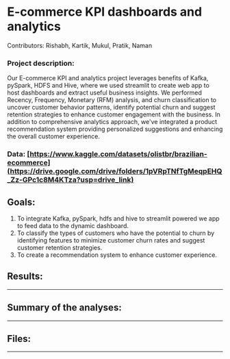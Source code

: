 # E-commerce KPI dashboards and analytics
Contributors: Rishabh, Kartik, Mukul, Pratik, Naman

### Project description: 
Our E-commerce KPI and analytics project leverages benefits of Kafka, pySpark, HDFS and Hive, where we used streamlit to create web app to host dashboards and extract useful business insights. We performed Recency, Frequency, Monetary (RFM) analysis, and churn classification to uncover customer behavior patterns, identify potential churn and suggest retention strategies to enhance customer engagement with the business. In addition to comprehensive analytics approach, we've integrated a product recommendation system providing personalized suggestions and enhancing the overall customer experience. 

### Data: [https://www.kaggle.com/datasets/olistbr/brazilian-ecommerce](https://drive.google.com/drive/folders/1pVRpTNfTgMeqpEHQ_Zz-GPc1c8M4KTza?usp=drive_link)

## Goals: 
1. To integrate Kafka, pySpark, hdfs and hive to streamlit powered we app to feed data to the dynamic dashboard.
2. To classify the types of customers who have the potential to churn by identifying features to minimize customer churn rates and suggest customer retention strategies.
3. To create a recommendation system to enhance customer experience.

## Results:
------

## Summary of the analyses:
------

## Files:
------
